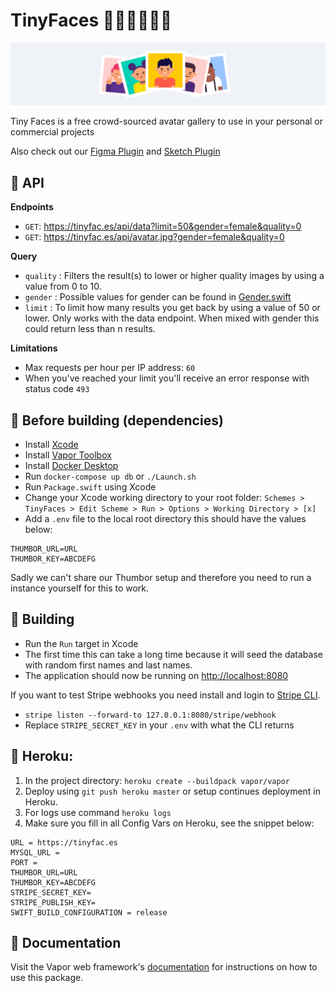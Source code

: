 # TinyFaces 👦🏼👨🏾👩🏻

<img src="/Public/images/github-header.png?raw=true" width="888">

Tiny Faces is a free crowd-sourced avatar gallery to use in your personal or commercial projects

Also check out our [Figma Plugin](https://github.com/maximedegreve/TinyFaces-Figma-Plugin) and [Sketch Plugin](https://github.com/maximedegreve/TinyFaces-Sketch-Plugin)

## 🦾 API

**Endpoints**
- `GET`: https://tinyfac.es/api/data?limit=50&gender=female&quality=0
- `GET`: https://tinyfac.es/api/avatar.jpg?gender=female&quality=0

**Query**
- `quality` : Filters the result(s) to lower or higher quality images by using a value from 0 to 10.
- `gender` : Possible values for gender can be found in [Gender.swift](/Sources/App/Models/Gender.swift)
- `limit` : To limit how many results you get back by using a value of 50 or lower. Only works with the data endpoint. When mixed with gender this could return less than n results.

**Limitations**

- Max requests per hour per IP address: `60` 
- When you've reached your limit you'll receive an error response with status code `493`

## 🎒 Before building (dependencies)

- Install [Xcode](https://developer.apple.com/xcode/)
- Install [Vapor Toolbox](https://docs.vapor.codes/4.0/install/macos/)
- Install [Docker Desktop](https://www.docker.com)
- Run `docker-compose up db` or `./Launch.sh`
- Run `Package.swift` using Xcode
- Change your Xcode working directory to your root folder: `Schemes > TinyFaces > Edit Scheme > Run > Options > Working Directory > [x]`
- Add a `.env` file to the local root directory this should have the values below:

```
THUMBOR_URL=URL
THUMBOR_KEY=ABCDEFG
```

Sadly we can't share our Thumbor setup and therefore you need to run a instance yourself for this to work.

## 🚧 Building

- Run the `Run` target in Xcode
- The first time this can take a long time because it will seed the database with random first names and last names.
- The application should now be running on [http://localhost:8080](http://localhost:8080)

If you want to test Stripe webhooks you need install and login to [Stripe CLI](https://stripe.com/docs/stripe-cli).

- ```stripe listen --forward-to 127.0.0.1:8080/stripe/webhook```
- Replace `STRIPE_SECRET_KEY` in your `.env` with what the CLI returns

## 💟 Heroku:

1.  In the project directory: `heroku create --buildpack vapor/vapor`
2.  Deploy using `git push heroku master` or setup continues deployment in Heroku.
3.  For logs use command `heroku logs`
4.  Make sure you fill in all Config Vars on Heroku, see the snippet below:

```
URL = https://tinyfac.es
MYSQL_URL =
PORT =
THUMBOR_URL=URL
THUMBOR_KEY=ABCDEFG
STRIPE_SECRET_KEY=
STRIPE_PUBLISH_KEY=
SWIFT_BUILD_CONFIGURATION = release
```

## 📖 Documentation

Visit the Vapor web framework's [documentation](http://docs.vapor.codes) for instructions on how to use this package.
